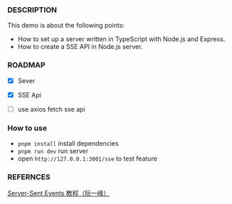 ### DESCRIPTION
This demo is about the following points:

+ How to set up a server written in TypeScript with Node.js and Express.
+ How to create a SSE API in Node.js server.

### ROADMAP

- [x] Sever 
- [x] SSE Api
- [ ] use axios fetch sse api


### How to use

+ `pnpm install` install dependencies
+ `pnpm run dev` run server
+ open `http://127.0.0.1:3001/sse` to test feature


### REFERNCES

[Server-Sent Events 教程（阮一峰）](https://www.ruanyifeng.com/blog/2017/05/server-sent_events.html)